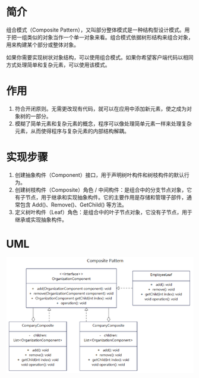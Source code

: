 # 简介
组合模式（Composite Pattern），又叫部分整体模式是一种结构型设计模式。用于把一组类似的对象当作一个单一对象来看。组合模式依据树形结构来组合对象，用来构建某个部分或整体对象。

 如果你需要实现树状对象结构，可以使用组合模式。如果你希望客户端代码以相同方式处理简单和复杂元素，可以使用该模式。

# 作用
1. 符合开闭原则。无需更改现有代码，就可以在应用中添加新元素，使之成为对象树的一部分。
2. 模糊了简单元素和复杂元素的概念，程序可以像处理简单元素一样来处理复杂元素，从而使得程序与复杂元素的内部结构解耦。

# 实现步骤
1. 创建抽象构件（Component）接口，用于声明树叶构件和树枝构件的默认行为。
2. 创建树枝构件（Composite）角色 / 中间构件：是组合中的分支节点对象，它有子节点，用于继承和实现抽象构件。它的主要作用是存储和管理子部件，通常包含 Add()、Remove()、GetChild() 等方法。
3. 定义树叶构件（Leaf）角色：是组合中的叶子节点对象，它没有子节点，用于继承或实现抽象构件。

# UML
<img src="../docs/uml/composite-pattern.png">